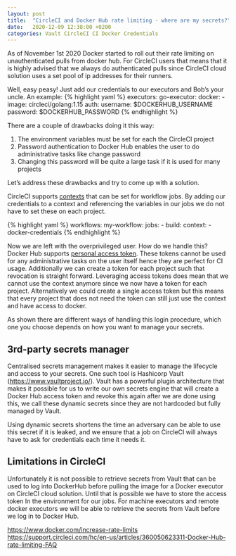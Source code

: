 ```yaml
---
layout: post
title:  "CircleCI and Docker Hub rate limiting - where are my secrets?"
date:   2020-12-09 12:38:00 +0200
categories: Vault CircleCI CI Docker Credentials
---
```

As of November 1st 2020 Docker started to roll out their rate limiting on unauthenticated pulls from docker hub. For CircleCI users that means that it is highly advised that we always do authenticated pulls since CircleCI cloud solution uses a set pool of ip addresses for their runners. 

Well, easy peasy! Just add our credentials to our executors and Bob’s your uncle. An example:
{% highlight yaml %}
executors:
  go-executor:
    docker:
      - image: circleci/golang:1.15
	  auth:
      username: $DOCKERHUB_USERNAME
		  password: $DOCKERHUB_PASSWORD
{% endhighlight %}

There are a couple of drawbacks doing it this way:

1. The environment variables must be set for each the CircleCI project
2. Password authentication to Docker Hub enables the user to do administrative tasks like change password
3. Changing this password will be quite a large task if it is used for many projects

Let’s address these drawbacks and try to come up with a solution.

CircleCI supports [contexts](https://circleci.com/docs/2.0/contexts/) that can be set for workflow jobs. By adding our credentials to a context and referencing the variables in our jobs we do not have to set these on each project.

{% highlight yaml %}
workflows:
  my-workflow:
    jobs:
      - build:
          context:
            - docker-credentials
{% endhighlight %}

Now we are left with the overprivileged user. How do we handle this? Docker Hub supports [personal access token](https://www.docker.com/blog/docker-hub-new-personal-access-tokens/). These tokens cannot be used for any administrative tasks on the user itself hence they are perfect for CI usage. Additionally we can create a token for each project such that revocation is straight forward. Leveraging access tokens does mean that we cannot use the context anymore since we now have a token for each project. Alternatively we could create a single access token but this means that every project that does not need the token can still just use the context and have access to docker.

As shown there are different ways of handling this login procedure, which one you choose depends on how you want to manage your secrets.

## 3rd-party secrets manager

Centralised secrets management makes it easier to manage the lifecycle and access to your secrets. One such tool is Hashicorp Vault (https://www.vaultproject.io/). Vault has a powerful plugin architecture that makes it possible for us to write our own secrets engine that will create a Docker Hub access token and revoke this again after we are done using this, we call these dynamic secrets since they are not hardcoded but fully managed by Vault.

Using dynamic secrets shortens the time an adversary can be able to use this secret if it is leaked, and we ensure that a job on CircleCI will always have to ask for credentials each time it needs it.

## Limitations in CircleCI

Unfortunately it is not possible to retrieve secrets from Vault that can be used to log into DockerHub before pulling the image for a Docker executor on CircleCI cloud solution. Until that is possible we have to store the access token In the environment for our jobs. For machine executors and remote docker executors we will be able to retrieve the secrets from Vault before we log in to Docker Hub.


https://www.docker.com/increase-rate-limits
https://support.circleci.com/hc/en-us/articles/360050623311-Docker-Hub-rate-limiting-FAQ

